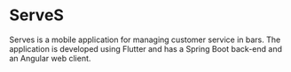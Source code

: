 # ServeS
Serves is a mobile application for managing customer service in bars. The application is developed using Flutter and has a Spring Boot back-end and an Angular web client.
